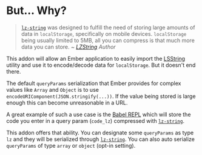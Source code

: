 # But&hellip; Why?

> [`lz-string`][1] was designed to fulfill the need of storing large amounts of
> data in `localStorage`, specifically on mobile devices. `localStorage` being
> usually limited to 5MB, all you can compress is that much more data you can
> store. <cite>~ [LZString][1] Author</cite>

This addon will allow an Ember application to easily import the [LSString][1]
utility and use it to encode/decode data for `localStorage`. But it doesn't end
there.

The default `queryParams` serialization that Ember provides for complex values
like `Array` and `Object` is to use `encodeURIComponent(JSON.stringify(...))`.
If the value being stored is large enough this can become unreasonable in a
URL.

A great example of such a use case is the [Babel REPL][2] which will store the
code you enter in a query param (`code_lz`) compressed with [`lz-string`][1].

This addon offers that ability. You can designate some `queryParams` as type
`lz` and they will be serialized through [`lz-string`][1]. You can also auto
serialize `queryParams` of type `array` or `object` (opt-in setting).

[1]: http://pieroxy.net/blog/pages/lz-string/index.html
[2]: https://babeljs.io/repl/
